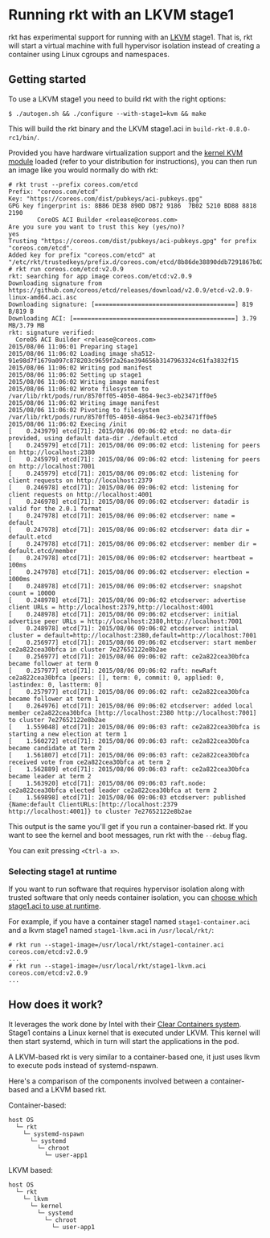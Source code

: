 # Running rkt with an LKVM stage1

rkt has experimental support for running with an [LKVM](https://kernel.googlesource.com/pub/scm/linux/kernel/git/will/kvmtool/+/master/README) stage1.
That is, rkt will start a virtual machine with full hypervisor isolation instead of creating a container using Linux cgroups and namespaces.

## Getting started

To use a LKVM stage1 you need to build rkt with the right options:

```
$ ./autogen.sh && ./configure --with-stage1=kvm && make
```

This will build the rkt binary and the LKVM stage1.aci in `build-rkt-0.8.0-rc1/bin/`.

Provided you have hardware virtualization support and the [kernel KVM module](http://www.linux-kvm.org/page/Getting_the_kvm_kernel_modules) loaded (refer to your distribution for instructions), you can then run an image like you would normally do with rkt:

```
# rkt trust --prefix coreos.com/etcd
Prefix: "coreos.com/etcd"
Key: "https://coreos.com/dist/pubkeys/aci-pubkeys.gpg"
GPG key fingerprint is: 8B86 DE38 890D DB72 9186  7B02 5210 BD88 8818 2190
        CoreOS ACI Builder <release@coreos.com>
Are you sure you want to trust this key (yes/no)?
yes
Trusting "https://coreos.com/dist/pubkeys/aci-pubkeys.gpg" for prefix "coreos.com/etcd".
Added key for prefix "coreos.com/etcd" at "/etc/rkt/trustedkeys/prefix.d/coreos.com/etcd/8b86de38890ddb7291867b025210bd8888182190"
# rkt run coreos.com/etcd:v2.0.9
rkt: searching for app image coreos.com/etcd:v2.0.9
Downloading signature from https://github.com/coreos/etcd/releases/download/v2.0.9/etcd-v2.0.9-linux-amd64.aci.asc
Downloading signature: [=======================================] 819 B/819 B
Downloading ACI: [=============================================] 3.79 MB/3.79 MB
rkt: signature verified:
  CoreOS ACI Builder <release@coreos.com>
2015/08/06 11:06:01 Preparing stage1
2015/08/06 11:06:02 Loading image sha512-91e98d7f1679a097c878203c9659f2a26ae394656b3147963324c61fa3832f15
2015/08/06 11:06:02 Writing pod manifest
2015/08/06 11:06:02 Setting up stage1
2015/08/06 11:06:02 Writing image manifest
2015/08/06 11:06:02 Wrote filesystem to /var/lib/rkt/pods/run/8570ff05-4050-4864-9ec3-eb23471ff0e5
2015/08/06 11:06:02 Writing image manifest
2015/08/06 11:06:02 Pivoting to filesystem /var/lib/rkt/pods/run/8570ff05-4050-4864-9ec3-eb23471ff0e5
2015/08/06 11:06:02 Execing /init
[    0.243979] etcd[71]: 2015/08/06 09:06:02 etcd: no data-dir provided, using default data-dir ./default.etcd
[    0.245979] etcd[71]: 2015/08/06 09:06:02 etcd: listening for peers on http://localhost:2380
[    0.245979] etcd[71]: 2015/08/06 09:06:02 etcd: listening for peers on http://localhost:7001
[    0.245979] etcd[71]: 2015/08/06 09:06:02 etcd: listening for client requests on http://localhost:2379
[    0.246978] etcd[71]: 2015/08/06 09:06:02 etcd: listening for client requests on http://localhost:4001
[    0.246978] etcd[71]: 2015/08/06 09:06:02 etcdserver: datadir is valid for the 2.0.1 format
[    0.247978] etcd[71]: 2015/08/06 09:06:02 etcdserver: name = default
[    0.247978] etcd[71]: 2015/08/06 09:06:02 etcdserver: data dir = default.etcd
[    0.247978] etcd[71]: 2015/08/06 09:06:02 etcdserver: member dir = default.etcd/member
[    0.247978] etcd[71]: 2015/08/06 09:06:02 etcdserver: heartbeat = 100ms
[    0.247978] etcd[71]: 2015/08/06 09:06:02 etcdserver: election = 1000ms
[    0.248978] etcd[71]: 2015/08/06 09:06:02 etcdserver: snapshot count = 10000
[    0.248978] etcd[71]: 2015/08/06 09:06:02 etcdserver: advertise client URLs = http://localhost:2379,http://localhost:4001
[    0.248978] etcd[71]: 2015/08/06 09:06:02 etcdserver: initial advertise peer URLs = http://localhost:2380,http://localhost:7001
[    0.248978] etcd[71]: 2015/08/06 09:06:02 etcdserver: initial cluster = default=http://localhost:2380,default=http://localhost:7001
[    0.256977] etcd[71]: 2015/08/06 09:06:02 etcdserver: start member ce2a822cea30bfca in cluster 7e27652122e8b2ae
[    0.256977] etcd[71]: 2015/08/06 09:06:02 raft: ce2a822cea30bfca became follower at term 0
[    0.257977] etcd[71]: 2015/08/06 09:06:02 raft: newRaft ce2a822cea30bfca [peers: [], term: 0, commit: 0, applied: 0, lastindex: 0, lastterm: 0]
[    0.257977] etcd[71]: 2015/08/06 09:06:02 raft: ce2a822cea30bfca became follower at term 1
[    0.264976] etcd[71]: 2015/08/06 09:06:02 etcdserver: added local member ce2a822cea30bfca [http://localhost:2380 http://localhost:7001] to cluster 7e27652122e8b2ae
[    1.559048] etcd[71]: 2015/08/06 09:06:03 raft: ce2a822cea30bfca is starting a new election at term 1
[    1.560272] etcd[71]: 2015/08/06 09:06:03 raft: ce2a822cea30bfca became candidate at term 2
[    1.561807] etcd[71]: 2015/08/06 09:06:03 raft: ce2a822cea30bfca received vote from ce2a822cea30bfca at term 2
[    1.562889] etcd[71]: 2015/08/06 09:06:03 raft: ce2a822cea30bfca became leader at term 2
[    1.563920] etcd[71]: 2015/08/06 09:06:03 raft.node: ce2a822cea30bfca elected leader ce2a822cea30bfca at term 2
[    1.569898] etcd[71]: 2015/08/06 09:06:03 etcdserver: published {Name:default ClientURLs:[http://localhost:2379 http://localhost:4001]} to cluster 7e27652122e8b2ae
```

This output is the same you'll get if you run a container-based rkt.
If you want to see the kernel and boot messages, run rkt with the `--debug` flag.

You can exit pressing `<Ctrl-a x>`.

### Selecting stage1 at runtime

If you want to run software that requires hypervisor isolation along with trusted software that only needs container isolation, you can [choose which stage1.aci to use at runtime](https://github.com/coreos/rkt/blob/master/Documentation/commands.md#use-a-custom-stage-1).

For example, if you have a container stage1 named `stage1-container.aci` and a lkvm stage1 named `stage1-lkvm.aci` in `/usr/local/rkt/`:

```
# rkt run --stage1-image=/usr/local/rkt/stage1-container.aci coreos.com/etcd:v2.0.9
...
# rkt run --stage1-image=/usr/local/rkt/stage1-lkvm.aci coreos.com/etcd:v2.0.9
...
```

## How does it work?

It leverages the work done by Intel with their [Clear Containers system](https://lwn.net/Articles/644675/).
Stage1 contains a Linux kernel that is executed under LKVM.
This kernel will then start systemd, which in turn will start the applications in the pod.

A LKVM-based rkt is very similar to a container-based one, it just uses lkvm to execute pods instead of systemd-nspawn.

Here's a comparison of the components involved between a container-based and a LKVM based rkt.

Container-based:

```
host OS
  └─ rkt
    └─ systemd-nspawn
      └─ systemd
        └─ chroot
          └─ user-app1
```


LKVM based:

```
host OS
  └─ rkt
    └─ lkvm
      └─ kernel
        └─ systemd
          └─ chroot
            └─ user-app1
```
